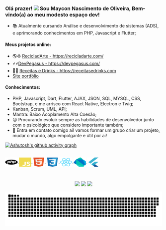 ### Olá prazer! <img src="https://media.giphy.com/media/hvRJCLFzcasrR4ia7z/giphy.gif" width="25px"> Sou Maycon Nascimento de Oliveira, Bem-vindo(a) ao meu modesto espaço dev!

- 📚 Atualmente cursando Análise e desenvolvimento de sistemas (ADS), e aprimorando conhecimentos em PHP, Javascript e Flutter;
#### Meus projetos online:
- 🌎♻ <a href='https://recicladarte.com' target='_blank'>RecicladArte - https://recicladarte.com/</a>
- ⚡⚡<a href='https://devpegasus.com' target='_blank'>DevPegasus - https://devpegasus.com/</a>
- 🍕🍹 <a href='https://receitasedrinks.com' target='_blank'>Receitas e Drinks - https://receitasedrinks.com</a>
- <a href='https://maycon-crz.github.io/' target='_blank'>Site portfólio</a>
#### Conhecimentos:
- PHP, Javascript, Dart, Flutter, AJAX, JSON, SQL, MYSQL, CSS, Bootstrap, e me arrisco com React Native, Electron e Twig;
- Kanban, Scrum, UML, API;
- Mantra: Baixo Acoplamento Alta Coesão;
- 😉 Procurando evoluir sempre as habilidades de desenvolvedor junto com o psicológico que considero importante também;
- 💬 Entra em contato comigo ai! vamos formar um grupo criar um projeto, mudar o mundo, algo empolgante e útil por ai!

[![Ashutosh's github activity graph](https://github-readme-activity-graph.vercel.app/graph?username=Maycon-crz&bg_color=0f0f0f&color=23db0a&line=23db0a&point=1e02f2&area=true&hide_border=true)](https://github.com/ashutosh00710/github-readme-activity-graph)

<div style="display: inline_block"><br>
  <a href='https://www.php.net'>
    <img align="center" alt="React" height="30" width="40" src="https://raw.githubusercontent.com/devicons/devicon/master/icons/php/php-plain.svg">
  </a>
  <a href='https://developer.mozilla.org/en-US/docs/Web/JavaScript'>
    <img align="center" alt="Js" height="30" width="40" src="https://raw.githubusercontent.com/devicons/devicon/master/icons/javascript/javascript-plain.svg">
  </a>
  <a href='https://www.w3schools.com/html/'>
    <img align="center" alt="HTML" height="30" width="40" src="https://raw.githubusercontent.com/devicons/devicon/master/icons/html5/html5-original.svg">
  </a>
  <a href='https://www.w3schools.com/cssref/'>
    <img align="center" alt="CSS" height="30" width="40" src="https://raw.githubusercontent.com/devicons/devicon/master/icons/css3/css3-original.svg">
  </a>
  <a href='https://pt-br.reactjs.org'>
    <img align="center" alt="React" height="30" width="40" src="https://raw.githubusercontent.com/devicons/devicon/master/icons/react/react-original.svg">  
  </a>
  <a href='https://dart.dev/guides'>
    <img align="center" alt="Dart" height="30" width="40" src="https://raw.githubusercontent.com/devicons/devicon/master/icons/dart/dart-original.svg">
  </a>
  <a href='https://flutter.dev/?gclid=CjwKCAiAvOeQBhBkEiwAxutUVJZBINLLzxGsk66BErU4QHtF3vZHeRxTgX3CPR8Hvviitr-yzVwQERoCBQsQAvD_BwE&gclsrc=aw.ds'>
    <img align="center" alt="Flutter" height="30" width="40" src="https://raw.githubusercontent.com/devicons/devicon/master/icons/flutter/flutter-original.svg">  
  </a>  
</div>
<div style="display: inline_block"><br>
  <!-- <img height="180em" src="https://github-readme-stats.vercel.app/api?username=Maycon-crz&show_icons=true&theme=dracula&include_all_commits=true&count_private=true"/> -->
  <!-- <img height="180em" src="https://github-readme-stats.vercel.app/api/top-langs/?username=Maycon-crz&layout=compact&langs_count=7&theme=dracula"/> -->
</div>
  
##
  
<div align="center"> 
  <a href="https://www.instagram.com/maycondesenvolvedor/" target="_blank"><img src="https://img.shields.io/badge/-Instagram-%23E4405F?style=for-the-badge&logo=instagram&logoColor=white" target="_blank"></a> 
  <a href="mayconnascimentodeoliveira23@gmail.com"><img src="https://img.shields.io/badge/-Gmail-%23333?style=for-the-badge&logo=gmail&logoColor=white" target="_blank"></a>
  <a href="https://www.linkedin.com/in/maycon-nascimento-de-oliveira-241747172/" target="_blank"><img src="https://img.shields.io/badge/-LinkedIn-%230077B5?style=for-the-badge&logo=linkedin&logoColor=white" target="_blank"></a> 
  
  ![snake gif](https://github.com/Maycon-crz/Maycon-crz/blob/output/github-contribution-grid-snake.svg)

  <!-- ![Snake animation](https://github.com/Maycon-crz/Maycon-crz/blob/output/github-contribution-grid-snake.svg) -->

</div>
